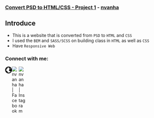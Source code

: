 ### [Convert PSD to HTML/CSS - Project 1][link] - [nvanha][website]

## Introduce

- This is a website that is converted from `PSD` to `HTML` and `CSS`
- I used the `BEM` and `SASS/SCSS` on building class in `HTML` as well as `CSS`
- Have `Responsive Web`

### Connect with me:

[<img align="left" alt="nvanha.com" width="22px" src="https://raw.githubusercontent.com/iconic/open-iconic/master/svg/globe.svg" />][website]
[<img align="left" alt="nvanha | Facebook" width="22px" src="https://cdn.jsdelivr.net/npm/simple-icons@v3/icons/facebook.svg" />][facebook]
[<img align="left" alt="nvanha | Instagram" width="22px" src="https://cdn.jsdelivr.net/npm/simple-icons@v3/icons/instagram.svg" />][instagram]

[website]: https://nvanha.github.io/myweb
[instagram]: https://www.instagram.com/_haa_nguyen
[facebook]: https://www.facebook.com/nvh1120
[link]: https://nvanha.github.io/psd_1/index.htm